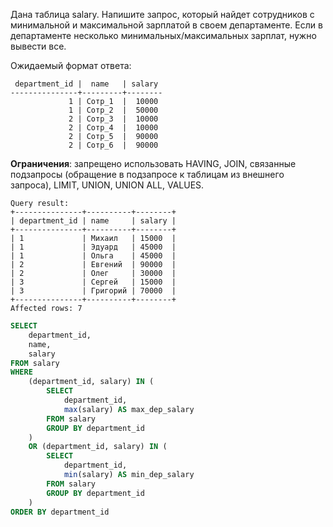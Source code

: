Дана таблица salary.
Напишите запрос, который найдет сотрудников с минимальной и максимальной зарплатой в своем департаменте. Если в департаменте несколько минимальных/максимальных зарплат, нужно вывести все.

Ожидаемый формат ответа:
```
 department_id |  name   | salary 
---------------+---------+--------
             1 | Сотр_1  |  10000
             1 | Сотр_2  |  50000
             2 | Сотр_3  |  10000
             2 | Сотр_4  |  10000
             2 | Сотр_5  |  90000
             2 | Сотр_6  |  90000
```
**Ограничения**: запрещено использовать HAVING, JOIN, связанные подзапросы (обращение в подзапросе к таблицам из внешнего запроса), LIMIT, UNION, UNION ALL, VALUES.

```
Query result:
+---------------+----------+--------+
| department_id | name     | salary |
+---------------+----------+--------+
| 1             | Михаил   | 15000  |
| 1             | Эдуард   | 45000  |
| 1             | Ольга    | 45000  |
| 2             | Евгений  | 90000  |
| 2             | Олег     | 30000  |
| 3             | Сергей   | 15000  |
| 3             | Григорий | 70000  |
+---------------+----------+--------+
Affected rows: 7
```

```sql
SELECT 
    department_id,
    name,
    salary
FROM salary
WHERE 
    (department_id, salary) IN (
        SELECT 
            department_id, 
            max(salary) AS max_dep_salary
        FROM salary
        GROUP BY department_id    
    )
    OR (department_id, salary) IN (
        SELECT 
            department_id, 
            min(salary) AS min_dep_salary
        FROM salary
        GROUP BY department_id  
    )
ORDER BY department_id
```